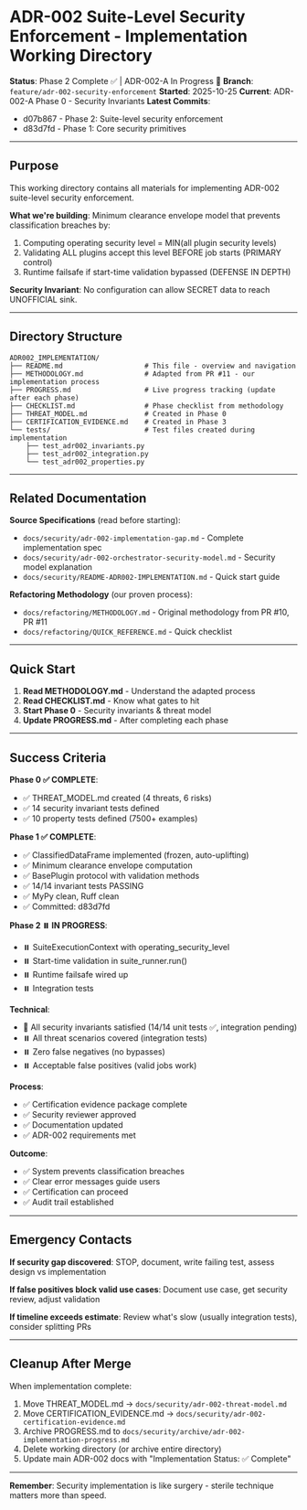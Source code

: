 # ADR-002 Suite-Level Security Enforcement - Implementation Working Directory

**Status**: Phase 2 Complete ✅ | ADR-002-A In Progress 🔄
**Branch**: `feature/adr-002-security-enforcement`
**Started**: 2025-10-25
**Current**: ADR-002-A Phase 0 - Security Invariants
**Latest Commits**:
- d07b867 - Phase 2: Suite-level security enforcement
- d83d7fd - Phase 1: Core security primitives

---

## Purpose

This working directory contains all materials for implementing ADR-002 suite-level security enforcement.

**What we're building**: Minimum clearance envelope model that prevents classification breaches by:
1. Computing operating security level = MIN(all plugin security levels)
2. Validating ALL plugins accept this level BEFORE job starts (PRIMARY control)
3. Runtime failsafe if start-time validation bypassed (DEFENSE IN DEPTH)

**Security Invariant**: No configuration can allow SECRET data to reach UNOFFICIAL sink.

---

## Directory Structure

```
ADR002_IMPLEMENTATION/
├── README.md                    # This file - overview and navigation
├── METHODOLOGY.md               # Adapted from PR #11 - our implementation process
├── PROGRESS.md                  # Live progress tracking (update after each phase)
├── CHECKLIST.md                 # Phase checklist from methodology
├── THREAT_MODEL.md              # Created in Phase 0
├── CERTIFICATION_EVIDENCE.md    # Created in Phase 3
└── tests/                       # Test files created during implementation
    ├── test_adr002_invariants.py
    ├── test_adr002_integration.py
    └── test_adr002_properties.py
```

---

## Related Documentation

**Source Specifications** (read before starting):
- `docs/security/adr-002-implementation-gap.md` - Complete implementation spec
- `docs/security/adr-002-orchestrator-security-model.md` - Security model explanation
- `docs/security/README-ADR002-IMPLEMENTATION.md` - Quick start guide

**Refactoring Methodology** (our proven process):
- `docs/refactoring/METHODOLOGY.md` - Original methodology from PR #10, PR #11
- `docs/refactoring/QUICK_REFERENCE.md` - Quick checklist

---

## Quick Start

1. **Read METHODOLOGY.md** - Understand the adapted process
2. **Read CHECKLIST.md** - Know what gates to hit
3. **Start Phase 0** - Security invariants & threat model
4. **Update PROGRESS.md** - After completing each phase

---

## Success Criteria

**Phase 0 ✅ COMPLETE**:
- ✅ THREAT_MODEL.md created (4 threats, 6 risks)
- ✅ 14 security invariant tests defined
- ✅ 10 property tests defined (7500+ examples)

**Phase 1 ✅ COMPLETE**:
- ✅ ClassifiedDataFrame implemented (frozen, auto-uplifting)
- ✅ Minimum clearance envelope computation
- ✅ BasePlugin protocol with validation methods
- ✅ 14/14 invariant tests PASSING
- ✅ MyPy clean, Ruff clean
- ✅ Committed: d83d7fd

**Phase 2 ⏸️ IN PROGRESS**:
- ⏸️ SuiteExecutionContext with operating_security_level
- ⏸️ Start-time validation in suite_runner.run()
- ⏸️ Runtime failsafe wired up
- ⏸️ Integration tests

**Technical**:
- 🔄 All security invariants satisfied (14/14 unit tests ✅, integration pending)
- ⏸️ All threat scenarios covered (integration tests)
- ⏸️ Zero false negatives (no bypasses)
- ⏸️ Acceptable false positives (valid jobs work)

**Process**:
- ✅ Certification evidence package complete
- ✅ Security reviewer approved
- ✅ Documentation updated
- ✅ ADR-002 requirements met

**Outcome**:
- ✅ System prevents classification breaches
- ✅ Clear error messages guide users
- ✅ Certification can proceed
- ✅ Audit trail established

---

## Emergency Contacts

**If security gap discovered**: STOP, document, write failing test, assess design vs implementation

**If false positives block valid use cases**: Document use case, get security review, adjust validation

**If timeline exceeds estimate**: Review what's slow (usually integration tests), consider splitting PRs

---

## Cleanup After Merge

When implementation complete:
1. Move THREAT_MODEL.md → `docs/security/adr-002-threat-model.md`
2. Move CERTIFICATION_EVIDENCE.md → `docs/security/adr-002-certification-evidence.md`
3. Archive PROGRESS.md to `docs/security/archive/adr-002-implementation-progress.md`
4. Delete working directory (or archive entire directory)
5. Update main ADR-002 docs with "Implementation Status: ✅ Complete"

---

**Remember**: Security implementation is like surgery - sterile technique matters more than speed.

